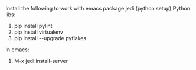 Install the following to work with emacs package jedi (python setup)
Python libs:
  1. pip install pylint
  2. pip install virtualenv
  3. pip install --upgrade pyflakes

In emacs:
  1. M-x jedi:install-server
